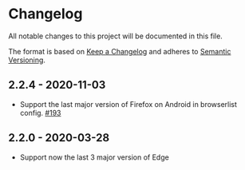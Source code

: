 # Changelog

All notable changes to this project will be documented in this file.

The format is based on [Keep a Changelog](http://keepachangelog.com/en/1.0.0/)
and adheres to [Semantic Versioning](http://semver.org/spec/v2.0.0.html).

<!-- ## Unreleased -->

## 2.2.4 - 2020-11-03

- Support the last major version of Firefox on Android in browserlist config. [#193](https://github.com/Shopify/web-configs/pull/193)

## 2.2.0 - 2020-03-28

- Support now the last 3 major version of Edge

